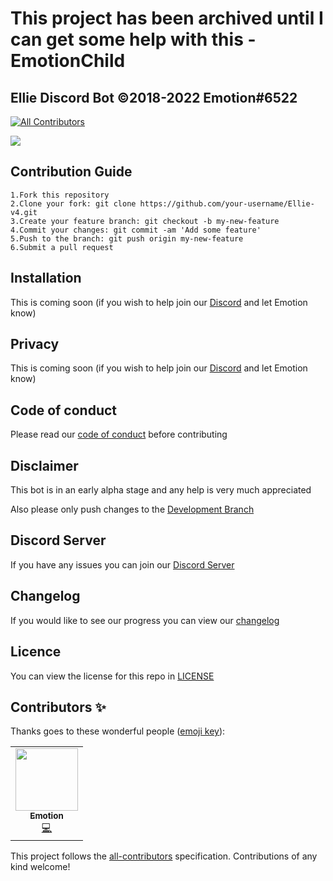 # This project has been archived until I can get some help with this -EmotionChild
## Ellie Discord Bot ©2018-2022 Emotion#6522
<!-- ALL-CONTRIBUTORS-BADGE:START - Do not remove or modify this section -->
[![All Contributors](https://img.shields.io/badge/all_contributors-1-orange.svg?style=flat-square)](#contributors-)
<!-- ALL-CONTRIBUTORS-BADGE:END -->

![](https://cdn.discordapp.com/attachments/765441543100170271/914327948667011132/Ellie_Concept_2_transparent_ver.png?size=2048)

## Contribution Guide

```
1.Fork this repository
2.Clone your fork: git clone https://github.com/your-username/Ellie-v4.git
3.Create your feature branch: git checkout -b my-new-feature
4.Commit your changes: git commit -am 'Add some feature'
5.Push to the branch: git push origin my-new-feature
6.Submit a pull request
```

## Installation

This is coming soon (if you wish to help join our [Discord](https://discord.gg/SVQVzJq) and let Emotion know)

## Privacy

This is coming soon (if you wish to help join our [Discord](https://discord.gg/SVQVzJq) and let Emotion know)

## Code of conduct

Please read our [code of conduct](CODE_OF_CONDUCT.md) before contributing

## Disclaimer

This bot is in an early alpha stage and any help is very much appreciated

Also please only push changes to the [Development Branch](https://github.com/EllieBotDevs/Ellie-v4/tree/development)

## Discord Server

If you have any issues you can join our [Discord Server](https://discord.gg/SVQVzJq)

## Changelog

If you would like to see our progress you can view our [changelog](CHANGELOG.md)

## Licence

You can view the license for this repo in [LICENSE](LICENSE)

## Contributors ✨

Thanks goes to these wonderful people ([emoji key](https://allcontributors.org/docs/en/emoji-key)):

<!-- ALL-CONTRIBUTORS-LIST:START - Do not remove or modify this section -->
<!-- prettier-ignore-start -->
<!-- markdownlint-disable -->
<table>
  <tr>
    <td align="center"><a href="https://www.emotionchild.com"><img src="https://avatars.githubusercontent.com/u/36905598?v=4?s=100" width="100px;" alt=""/><br /><sub><b>Emotion</b></sub></a><br /><a href="https://github.com/EllieBotDevs/Ellie-v4/commits?author=EmotionChild" title="Code">💻</a></td>
  </tr>
</table>

<!-- markdownlint-restore -->
<!-- prettier-ignore-end -->

<!-- ALL-CONTRIBUTORS-LIST:END -->

This project follows the [all-contributors](https://github.com/all-contributors/all-contributors) specification. Contributions of any kind welcome!
